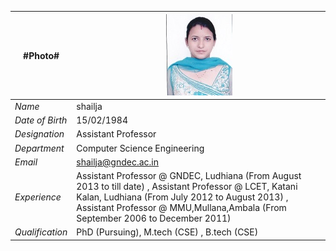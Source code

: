 
| #Photo# | ![Display picture](Photos/Shailja.jpg) 
| ------ | -------- |
| *Name*| shailja|
| *Date of Birth* | 15/02/1984 |
| *Designation*| Assistant Professor |
| *Department* | Computer Science Engineering |
| *Email* |shailja@gndec.ac.in |
| *Experience* |  Assistant Professor @ GNDEC, Ludhiana (From August 2013 to till date) , Assistant Professor @ LCET, Katani Kalan,  Ludhiana (From July 2012 to August 2013) , Assistant Professor @ MMU,Mullana,Ambala (From September 2006 to December 2011) |
| *Qualification* | PhD (Pursuing), M.tech (CSE) , B.tech (CSE)  |
